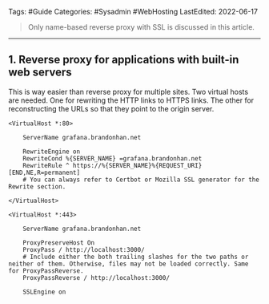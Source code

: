 Tags: #Guide 
Categories: #Sysadmin #WebHosting 
LastEdited: 2022-06-17

> Only name-based reverse proxy with SSL is discussed in this article.

---

## 1. Reverse proxy for applications with built-in web servers

This is way easier than reverse proxy for multiple sites. Two virtual hosts are needed. One for rewriting the HTTP links to HTTPS links. The other for reconstructing the URLs so that they point to the origin server.

```apacheconf
<VirtualHost *:80>

	ServerName grafana.brandonhan.net

	RewriteEngine on
	RewriteCond %{SERVER_NAME} =grafana.brandonhan.net
	RewriteRule ^ https://%{SERVER_NAME}%{REQUEST_URI} [END,NE,R=permanent]
	# You can always refer to Certbot or Mozilla SSL generator for the Rewrite section.

</VirtualHost>

<VirtualHost *:443>

	ServerName grafana.brandonhan.net

	ProxyPreserveHost On
	ProxyPass / http://localhost:3000/
	# Include either the both trailing slashes for the two paths or neither of them. Otherwise, files may not be loaded correctly. Same for ProxyPassReverse.
	ProxyPassReverse / http://localhost:3000/

	SSLEngine on
	
```